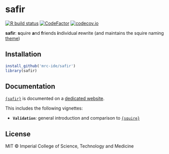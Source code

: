 
<!-- README.md is generated from README.Rmd. Please edit that file -->

# safir

<!-- badges: start -->

[![R build
status](https://github.com/mrc-ide/safir/workflows/R-CMD-check/badge.svg)](https://github.com/mrc-ide/safir/actions)
[![CodeFactor](https://www.codefactor.io/repository/github/mrc-ide/safir/badge)](https://www.codefactor.io/repository/github/mrc-ide/safir)
[![codecov.io](https://codecov.io/github/mrc-ide/safir/coverage.svg?branch=main)](https://codecov.io/github/mrc-ide/safir?branch=main)
<!-- badges: end -->

**safir**: **s**quire **a**nd **f**riends **i**ndividual **r**ewrite
(and maintains the squire naming
[theme](https://en.wikipedia.org/wiki/Knights_of_the_Round_Table#Safir))

## Installation

``` r
install_github('mrc-ide/safir')
library(safir)
```

## Documentation

[`{safir}`](https://github.com/mrc-ide/safir) is documented on a
[dedicated website](https://mrc-ide.github.io/safir).

This includes the following vignettes:

  - **`Validation`**: general introduction and comparison to
    [`{squire}`](https://github.com/mrc-ide/squire)

## License

MIT © Imperial College of Science, Technology and Medicine
